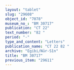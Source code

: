 ```yaml
---
layout: "tablet"
slug: "29608"
object_id: "7078"
museum_no_: "BM 30717"
publication: "CT 22"
text_number: "82 "
period: "-"
type_and_content: "Letters"
publication_name: "CT 22 82 "
archive: "Egibi/Nūr-Sîn"
title: "BM 30717"
previous_item: "29611"
---
```

